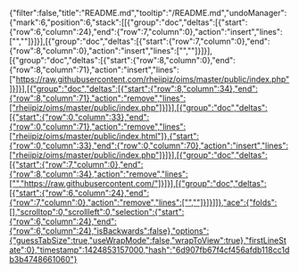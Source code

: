 {"filter":false,"title":"README.md","tooltip":"/README.md","undoManager":{"mark":6,"position":6,"stack":[[{"group":"doc","deltas":[{"start":{"row":6,"column":24},"end":{"row":7,"column":0},"action":"insert","lines":["",""]}]}],[{"group":"doc","deltas":[{"start":{"row":7,"column":0},"end":{"row":8,"column":0},"action":"insert","lines":["",""]}]}],[{"group":"doc","deltas":[{"start":{"row":8,"column":0},"end":{"row":8,"column":71},"action":"insert","lines":["https://raw.githubusercontent.com/rheiipiz/oims/master/public/index.php"]}]}],[{"group":"doc","deltas":[{"start":{"row":8,"column":34},"end":{"row":8,"column":71},"action":"remove","lines":["rheiipiz/oims/master/public/index.php"]}]}],[{"group":"doc","deltas":[{"start":{"row":0,"column":33},"end":{"row":0,"column":71},"action":"remove","lines":["rheiipiz/oims/master/public/index.html"]},{"start":{"row":0,"column":33},"end":{"row":0,"column":70},"action":"insert","lines":["rheiipiz/oims/master/public/index.php"]}]}],[{"group":"doc","deltas":[{"start":{"row":7,"column":0},"end":{"row":8,"column":34},"action":"remove","lines":["","https://raw.githubusercontent.com/"]}]}],[{"group":"doc","deltas":[{"start":{"row":6,"column":24},"end":{"row":7,"column":0},"action":"remove","lines":["",""]}]}]]},"ace":{"folds":[],"scrolltop":0,"scrollleft":0,"selection":{"start":{"row":6,"column":24},"end":{"row":6,"column":24},"isBackwards":false},"options":{"guessTabSize":true,"useWrapMode":false,"wrapToView":true},"firstLineState":0},"timestamp":1424853157000,"hash":"6d907fb67f4cf456afdb118cc1db3b4748661060"}